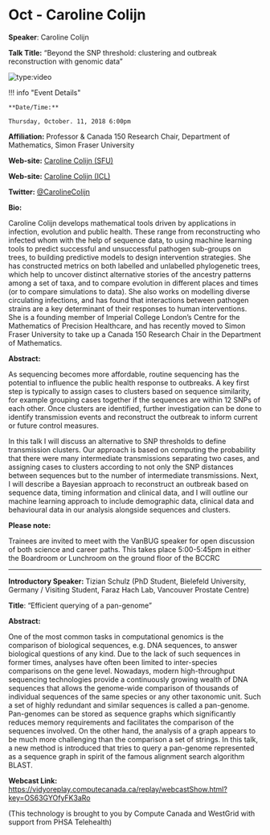 # Oct - Caroline Colijn

**Speaker**: Caroline Colijn

**Talk Title:** “Beyond the SNP threshold: clustering and outbreak reconstruction with genomic data”

![type:video](https://www.youtube.com/embed/9V_xzujdNP0)

!!! info "Event Details"
    
    
    **Date/Time:**
    
    Thursday, October. 11, 2018 6:00pm

**Affiliation:** Professor & Canada 150 Research Chair, Department of Mathematics, Simon Fraser University

**Web-site:** [Caroline Colijn (SFU)](http://www.sfu.ca/math/department/faculty/colijn--caroline.html)

**Web-site:** [Caroline Colijn (ICL)](https://www.imperial.ac.uk/people/c.colijn)

**Twitter:** [@CarolineColijn](https://twitter.com/CarolineColijn)

**Bio:**

Caroline Colijn develops mathematical tools driven by applications in infection, evolution and public health. These range from reconstructing who infected whom with the help of sequence data, to using machine learning tools to predict successful and unsuccessful pathogen sub-groups on trees, to building predictive models to design intervention strategies. She has constructed metrics on both labelled and unlabelled phylogenetic trees, which help to uncover distinct alternative stories of the ancestry patterns among a set of taxa, and to compare evolution in different places and times (or to compare simulations to data). She also works on modelling diverse circulating infections, and has found that interactions between pathogen strains are a key determinant of their responses to human interventions. She is a founding member of Imperial College London’s Centre for the Mathematics of Precision Healthcare, and has recently moved to Simon Fraser University to take up a Canada 150 Research Chair in the Department of Mathematics.

**Abstract:**

As sequencing becomes more affordable, routine sequencing has the potential to influence the public health response to outbreaks. A key first step is typically to assign cases to clusters based on sequence similarity, for example grouping cases together if the sequences are within 12 SNPs of each other. Once clusters are identified, further investigation can be done to identify transmission events and reconstruct the outbreak to inform current or future control measures.

In this talk I will discuss an alternative to SNP thresholds to define transmission clusters. Our approach is based on computing the probability that there were many intermediate transmissions separating two cases, and assigning cases to clusters according to not only the SNP distances between sequences but to the number of intermediate transmissions. Next, I will describe a Bayesian approach to reconstruct an outbreak based on sequence data, timing information and clinical data, and I will outline our machine learning approach to include demographic data, clinical data and behavioural data in our analysis alongside sequences and clusters.

**Please note:**

Trainees are invited to meet with the VanBUG speaker for open discussion of both science and career paths. This takes place 5:00-5:45pm in either the Boardroom or Lunchroom on the ground floor of the BCCRC

---

**Introductory Speaker:** Tizian Schulz (PhD Student, Bielefeld University, Germany / Visiting Student, Faraz Hach Lab, Vancouver Prostate Centre)

**Title**: “Efficient querying of a pan-genome”

**Abstract:**

One of the most common tasks in computational genomics is the comparison of biological sequences, e.g. DNA sequences, to answer biological questions of any kind. Due to the lack of such sequences in former times, analyses have often been limited to inter-species comparisons on the gene level. Nowadays, modern high-throughput sequencing technologies provide a continuously growing wealth of DNA sequences that allows the genome-wide comparison of thousands of individual sequences of the same species or any other taxonomic unit. Such a set of highly redundant and similar sequences is called a pan-genome. Pan-genomes can be stored as sequence graphs which significantly reduces memory requirements and facilitates the comparison of the sequences involved. On the other hand, the analysis of a graph appears to be much more challenging than the comparison a set of strings. In this talk, a new method is introduced that tries to query a pan-genome represented as a sequence graph in spirit of the famous alignment search algorithm BLAST.

**Webcast Link:** <https://vidyoreplay.computecanada.ca/replay/webcastShow.html?key=OS63GYOfyFK3aRo>

(This technology is brought to you by Compute Canada and WestGrid with support from PHSA Telehealth)

